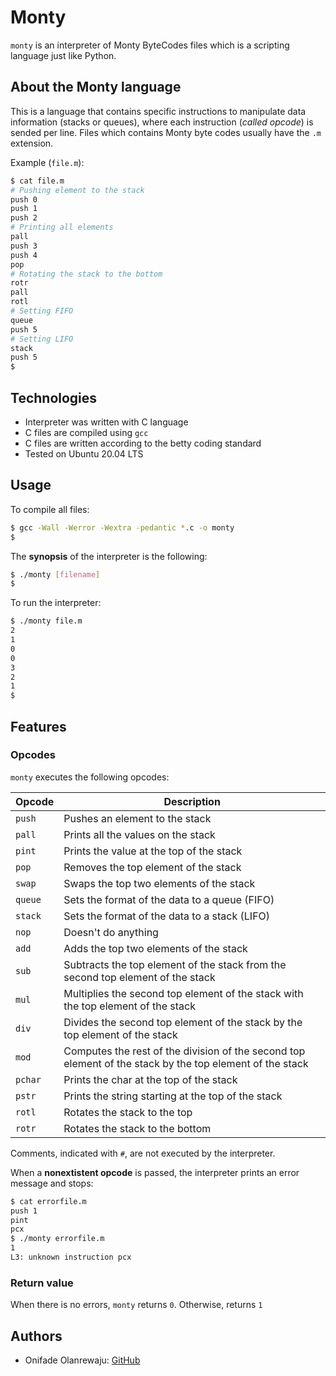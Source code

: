 # Monty

`monty` is an interpreter of Monty ByteCodes files which is a scripting language just like Python.

## About the Monty language
This is a language that contains specific instructions to manipulate data information (stacks or queues), where each instruction (*called opcode*) is sended per line. Files which contains Monty byte codes usually have the `.m` extension.

Example (`file.m`):
```bash
$ cat file.m
# Pushing element to the stack
push 0
push 1
push 2
# Printing all elements
pall
push 3
push 4
pop
# Rotating the stack to the bottom
rotr
pall
rotl
# Setting FIFO
queue
push 5
# Setting LIFO
stack
push 5
$
```

## Technologies
* Interpreter was written with C language
* C files are compiled using `gcc`
* C files are written according to the betty coding standard
* Tested on Ubuntu 20.04 LTS

## Usage
To compile all files:

```bash
$ gcc -Wall -Werror -Wextra -pedantic *.c -o monty
$
```

The **synopsis** of the interpreter is the following:

```bash
$ ./monty [filename]
$
```

To run the interpreter:

```bash
$ ./monty file.m
2
1
0
0
3
2
1
$
```

## Features
### Opcodes
`monty` executes the following opcodes:

| Opcode | Description |
| -------- | ----------- |
| `push` | Pushes an element to the stack |
| `pall` | Prints all the values on the stack |
| `pint` | Prints the value at the top of the stack |
| `pop` | Removes the top element of the stack |
| `swap` | Swaps the top two elements of the stack |
| `queue` | Sets the format of the data to a queue (FIFO) |
| `stack` | Sets the format of the data to a stack (LIFO) |
| `nop` | Doesn't do anything |
| `add` | Adds the top two elements of the stack |
| `sub` | Subtracts the top element of the stack from the second top element of the stack |
| `mul` | Multiplies the second top element of the stack with the top element of the stack |
| `div` | Divides the second top element of the stack by the top element of the stack |
| `mod` | Computes the rest of the division of the second top element of the stack by the top element of the stack |
| `pchar` | Prints the char at the top of the stack |
| `pstr` | Prints the string starting at the top of the stack |
| `rotl` | Rotates the stack to the top |
| `rotr` | Rotates the stack to the bottom |

Comments, indicated with `#`, are not executed by the interpreter.

When a **nonextistent opcode** is passed, the interpreter prints an error message and stops:

```bash
$ cat errorfile.m
push 1
pint
pcx
$ ./monty errorfile.m
1
L3: unknown instruction pcx
```

### Return value
When there is no errors, `monty` returns `0`. Otherwise, returns `1`

## Authors
* Onifade Olanrewaju: [GitHub](https://github.com/Amoo89)
